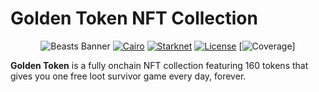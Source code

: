 # Golden Token NFT Collection

<div align="center">

![Beasts Banner](https://img.shields.io/badge/Beasts-Fully%20Onchain%20NFTs-8B0000?style=for-the-badge)
[![Cairo](https://img.shields.io/badge/Cairo-2.11.4-orange?style=flat-square)](https://github.com/starkware-libs/cairo)
[![Starknet](https://img.shields.io/badge/Starknet-Mainnet-blue?style=flat-square)](https://starknet.io)
[![License](https://img.shields.io/badge/license-MIT-green?style=flat-square)](LICENSE)
[![Coverage](https://img.shields.io/badge/coverage-84.3%25-brightgreen?style=flat-square)]
</div>

**Golden Token** is a fully onchain NFT collection featuring 160 tokens that gives you one free loot survivor game every day, forever.